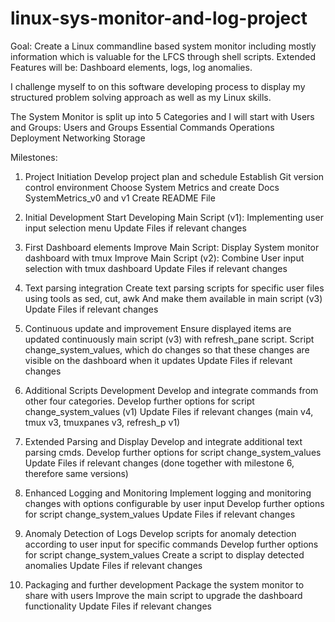 # linux-sys-monitor-and-log-project

Goal:
Create a Linux commandline based system monitor including mostly information which is valuable for the LFCS through shell scripts.
Extended Features will be: Dashboard elements, logs, log anomalies.

I challenge myself to on this software developing process to display my structured problem solving approach as well as my Linux skills. 

The System Monitor is split up into 5 Categories and I will start with Users and Groups:
Users and Groups
Essential Commands
Operations Deployment
Networking
Storage

Milestones:
1) Project Initiation
Develop project plan and schedule
Establish Git version control environment
Choose System Metrics and create Docs SystemMetrics_v0 and v1
Create README File

2) Initial Development 
Start Developing Main Script (v1): Implementing user input selection menu
Update Files if relevant changes

3) First Dashboard elements
Improve Main Script: Display System monitor dashboard with tmux
Improve Main Script (v2): Combine User input selection with tmux dashboard
Update Files if relevant changes

4) Text parsing integration
Create text parsing scripts for specific user files using tools as sed, cut, awk
And make them available in main script (v3)
Update Files if relevant changes

5) Continuous update and improvement
Ensure displayed items are updated continuously main script (v3) with refresh_pane script. 
Script change_system_values, which do changes so that these changes are visible on the dashboard when it updates
Update Files if relevant changes

6) Additional Scripts Development
Develop and integrate commands from other four categories. 
Develop further options for script change_system_values (v1) 
Update Files if relevant changes 
(main v4, tmux v3, tmuxpanes v3, refresh_p v1)

7) Extended Parsing and Display
Develop and integrate additional text parsing cmds. 
Develop further options for script change_system_values 
Update Files if relevant changes
(done together with milestone 6, therefore same versions)

8) Enhanced Logging and Monitoring 
Implement logging and monitoring changes with options configurable by user input
Develop further options for script change_system_values 
Update Files if relevant changes

9) Anomaly Detection of Logs
Develop scripts for anomaly detection according to user input for specific commands
Develop further options for script change_system_values 
Create a script to display detected anomalies 
Update Files if relevant changes

10) Packaging and further development
Package the system monitor to share with users 
Improve the main script to upgrade the dashboard functionality 
Update Files if relevant changes
